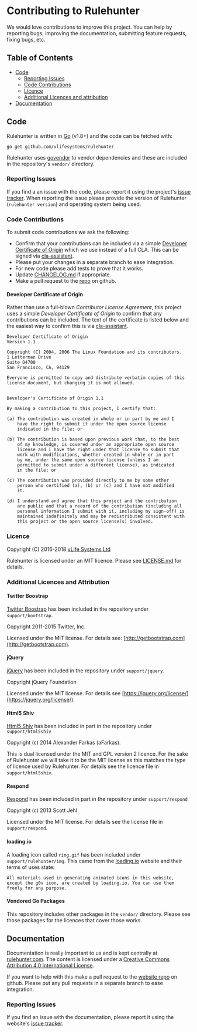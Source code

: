 Contributing to Rulehunter
==========================

We would love contributions to improve this project.  You can help by reporting bugs, improving the documentation, submitting feature requests, fixing bugs, etc.

Table of Contents
-----------------

  * [Code](#code)
    * [Reporting Issues](#reporting-issues)
    * [Code Contributions](#code-contributions)
    * [Licence](#licence)
    * [Additional Licences and attribution](#additional-licences-and-attribution)
  * [Documentation](#documentation)

Code
----
Rulehunter is written in [Go](https://golang.org/) (v1.8+) and the code can be fetched with:

    go get github.com/vlifesystems/rulehunter

Rulehunter uses [govendor](https://github.com/kardianos/govendor) to vendor dependencies and these are included in the repository's `vendor/` directory.

### Reporting Issues
If you find a an issue with the code, please report it using the project's [issue tracker](https://github.com/vlifesystems/rulehunter/issues).  When reporting the issue please provide the version of Rulehunter (`rulehunter version`) and operating system being used.

### Code Contributions

To submit code contributions we ask the following:

  * Confirm that your contributions can be included via a simple [Developer Certificate of Origin](#developer-certificate-of-origin) which we use instead of a full CLA. This can be signed via [cla-assistant](https://cla-assistant.io/vlifesystems/rulehunter).
  * Please put your changes in a separate branch to ease integration.
  * For new code please add tests to prove that it works.
  * Update [CHANGELOG.md](https://github.com/vlifesystems/rulehunter/blob/master/CHANGELOG.md) if appropriate.
  * Make a pull request to the [repo](https://github.com/vlifesystems/rulehunter) on github.

#### Developer Certificate of Origin
Rather than use a full-blown _Contributor License Agreement_, this project uses a simple _Developer Certificate of Origin_ to confirm that any contributions can be included.  The text of the certificate is listed below and the easiest way to confirm this is via [cla-assistant](https://cla-assistant.io/vlifesystems/rulehunter).

    Developer Certificate of Origin
    Version 1.1

    Copyright (C) 2004, 2006 The Linux Foundation and its contributors.
    1 Letterman Drive
    Suite D4700
    San Francisco, CA, 94129

    Everyone is permitted to copy and distribute verbatim copies of this
    license document, but changing it is not allowed.


    Developer's Certificate of Origin 1.1

    By making a contribution to this project, I certify that:

    (a) The contribution was created in whole or in part by me and I
        have the right to submit it under the open source license
        indicated in the file; or

    (b) The contribution is based upon previous work that, to the best
        of my knowledge, is covered under an appropriate open source
        license and I have the right under that license to submit that
        work with modifications, whether created in whole or in part
        by me, under the same open source license (unless I am
        permitted to submit under a different license), as indicated
        in the file; or

    (c) The contribution was provided directly to me by some other
        person who certified (a), (b) or (c) and I have not modified
        it.

    (d) I understand and agree that this project and the contribution
        are public and that a record of the contribution (including all
        personal information I submit with it, including my sign-off) is
        maintained indefinitely and may be redistributed consistent with
        this project or the open source license(s) involved.


### Licence
Copyright (C) 2016-2018 [vLife Systems Ltd](http://vlifesystems.com)

Rulehunter is licensed under an MIT licence.  Please see [LICENSE.md](https://github.com/vlifesystems/rulehunter/blob/master/LICENSE.md) for details.

### Additional Licences and Attribution

#### Twitter Boostrap

[Twitter Boostrap](http://getbootstrap.com) has been included in the repository under `support/bootstrap`.

Copyright 2011-2015 Twitter, Inc.

Licensed under the MIT license.  For details see: [http://getbootstrap.com](http://getbootstrap.com).

#### jQuery

[jQuery](https://jquery.org) has been included in the repository under `support/jquery`.

Copyright jQuery Foundation

Licensed under the MIT license.  For details see [https://jquery.org/license/](https://jquery.org/license/).

#### Html5 Shiv

[Html5 Shiv](https://github.com/aFarkas/html5shiv) has been included in part in the repository under `support/html5shiv`

Copyright (c) 2014 Alexander Farkas (aFarkas).

This is dual licensed under the MIT and GPL version 2 licence.  For the sake of Rulehunter we will take it to be the MIT license as this matches the type of licence used by Rulehunter.  For details see the licence file in `support/html5shiv`.

#### Respond

[Respond](https://github.com/scottjehl/Respond) has been included in part in the repository under `support/respond`

Copyright (c) 2013 Scott Jehl

Licensed under the MIT license.  For details see the license file in `support/respond`.

#### loading.io

A loading icon called `ring.gif` has been included under `support/rulehunter/img`.  This came from the [loading.io](http://loading.io) website and their terms of uses state:

    All materials used in generating animated icons in this website, except the g0v icon, are created by loading.io. You can use them freely for any purpose.


#### Vendored Go Packages

This repository includes other packages in the `vendor/` directory.  Please see those packages for the licences that cover those works.


Documentation
-------------
Documentation is really important to us and is kept centrally at [rulehunter.com](http://rulehunter.com). The content is licensed under a [Creative Commons Attribution 4.0 International License](http://creativecommons.org/licenses/by/4.0/).

If you want to help with this make a pull request to the [website repo](https://github.com/vlifesystems/rulehunter.com) on github. Please put any pull requests in a separate branch to ease integration.

### Reporting Issues
If you find an issue with the documentation, please report it using the website's [issue tracker](https://github.com/vlifesystems/rulehunter.com/issues).
